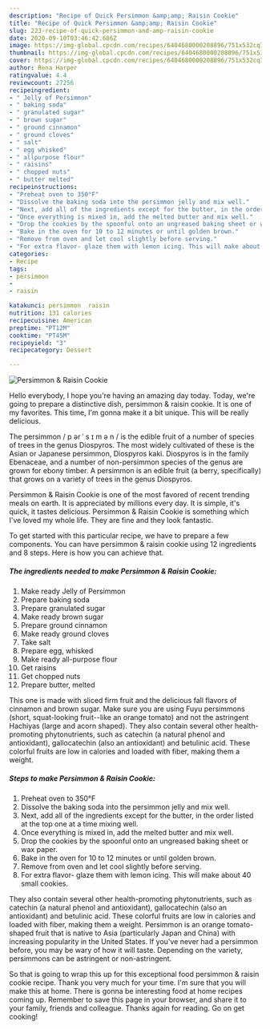 ```yaml
---
description: "Recipe of Quick Persimmon &amp;amp; Raisin Cookie"
title: "Recipe of Quick Persimmon &amp;amp; Raisin Cookie"
slug: 223-recipe-of-quick-persimmon-and-amp-raisin-cookie
date: 2020-09-10T03:46:42.686Z
image: https://img-global.cpcdn.com/recipes/6404680000208896/751x532cq70/persimmon-raisin-cookie-recipe-main-photo.jpg
thumbnail: https://img-global.cpcdn.com/recipes/6404680000208896/751x532cq70/persimmon-raisin-cookie-recipe-main-photo.jpg
cover: https://img-global.cpcdn.com/recipes/6404680000208896/751x532cq70/persimmon-raisin-cookie-recipe-main-photo.jpg
author: Rena Harper
ratingvalue: 4.4
reviewcount: 27256
recipeingredient:
- " Jelly of Persimmon"
- " baking soda"
- " granulated sugar"
- " brown sugar"
- " ground cinnamon"
- " ground cloves"
- " salt"
- " egg whisked"
- " allpurpose flour"
- " raisins"
- " chopped nuts"
- " butter melted"
recipeinstructions:
- "Preheat oven to 350°F"
- "Dissolve the baking soda into the persimmon jelly and mix well."
- "Next, add all of the ingredients except for the butter, in the order listed at the top one at a time mixing well."
- "Once everything is mixed in, add the melted butter and mix well."
- "Drop the cookies by the spoonful onto an ungreased baking sheet or wax paper."
- "Bake in the oven for 10 to 12 minutes or until golden brown."
- "Remove from oven and let cool slightly before serving."
- "For extra flavor- glaze them with lemon icing. This will make about 40 small cookies."
categories:
- Recipe
tags:
- persimmon
- 
- raisin

katakunci: persimmon  raisin 
nutrition: 131 calories
recipecuisine: American
preptime: "PT12M"
cooktime: "PT45M"
recipeyield: "3"
recipecategory: Dessert

---
```



![Persimmon &amp; Raisin Cookie](https://img-global.cpcdn.com/recipes/6404680000208896/751x532cq70/persimmon-raisin-cookie-recipe-main-photo.jpg)

Hello everybody, I hope you're having an amazing day today. Today, we're going to prepare a distinctive dish, persimmon &amp; raisin cookie. It is one of my favorites. This time, I'm gonna make it a bit unique. This will be really delicious.

The persimmon / p ər ˈ s ɪ m ə n / is the edible fruit of a number of species of trees in the genus Diospyros. The most widely cultivated of these is the Asian or Japanese persimmon, Diospyros kaki. Diospyros is in the family Ebenaceae, and a number of non-persimmon species of the genus are grown for ebony timber. A persimmon is an edible fruit (a berry, specifically) that grows on a variety of trees in the genus Diospyros.

Persimmon &amp; Raisin Cookie is one of the most favored of recent trending meals on earth. It is appreciated by millions every day. It is simple, it's quick, it tastes delicious. Persimmon &amp; Raisin Cookie is something which I've loved my whole life. They are fine and they look fantastic.


To get started with this particular recipe, we have to prepare a few components. You can have persimmon &amp; raisin cookie using 12 ingredients and 8 steps. Here is how you can achieve that.

<!--inarticleads1-->

##### The ingredients needed to make Persimmon &amp; Raisin Cookie:

1. Make ready  Jelly of Persimmon
1. Prepare  baking soda
1. Prepare  granulated sugar
1. Make ready  brown sugar
1. Prepare  ground cinnamon
1. Make ready  ground cloves
1. Take  salt
1. Prepare  egg, whisked
1. Make ready  all-purpose flour
1. Get  raisins
1. Get  chopped nuts
1. Prepare  butter, melted


This one is made with sliced firm fruit and the delicious fall flavors of cinnamon and brown sugar. Make sure you are using Fuyu persimmons (short, squat-looking fruit--like an orange tomato) and not the astringent Hachiyas (large and acorn shaped). They also contain several other health-promoting phytonutrients, such as catechin (a natural phenol and antioxidant), gallocatechin (also an antioxidant) and betulinic acid. These colorful fruits are low in calories and loaded with fiber, making them a weight. 

<!--inarticleads2-->

##### Steps to make Persimmon &amp; Raisin Cookie:

1. Preheat oven to 350°F
1. Dissolve the baking soda into the persimmon jelly and mix well.
1. Next, add all of the ingredients except for the butter, in the order listed at the top one at a time mixing well.
1. Once everything is mixed in, add the melted butter and mix well.
1. Drop the cookies by the spoonful onto an ungreased baking sheet or wax paper.
1. Bake in the oven for 10 to 12 minutes or until golden brown.
1. Remove from oven and let cool slightly before serving.
1. For extra flavor- glaze them with lemon icing. This will make about 40 small cookies.


They also contain several other health-promoting phytonutrients, such as catechin (a natural phenol and antioxidant), gallocatechin (also an antioxidant) and betulinic acid. These colorful fruits are low in calories and loaded with fiber, making them a weight. Persimmon is an orange tomato-shaped fruit that is native to Asia (particularly Japan and China) with increasing popularity in the United States. If you&#39;ve never had a persimmon before, you may be wary of how it will taste. Depending on the variety, persimmons can be astringent or non-astringent. 

So that is going to wrap this up for this exceptional food persimmon &amp; raisin cookie recipe. Thank you very much for your time. I'm sure that you will make this at home. There is gonna be interesting food at home recipes coming up. Remember to save this page in your browser, and share it to your family, friends and colleague. Thanks again for reading. Go on get cooking!
